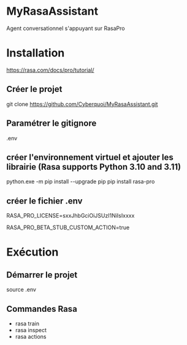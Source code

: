 # MyRasaAssistant
Agent conversationnel s'appuyant sur RasaPro

# Installation
https://rasa.com/docs/pro/tutorial/

## Créer le projet 
git clone https://github.com/Cyberquoi/MyRasaAssistant.git

## Paramétrer le gitignore
.env


## créer l'environnement virtuel et ajouter les librairie (Rasa supports Python 3.10 and 3.11)
python.exe -m pip install --upgrade pip
pip install rasa-pro

## créer le fichier .env
RASA_PRO_LICENSE=sxxJhbGciOiJSUzI1NiIsIxxxx

RASA_PRO_BETA_STUB_CUSTOM_ACTION=true

# Exécution

## Démarrer le projet
source .env

## Commandes Rasa
- rasa train
- rasa inspect
- rasa actions
